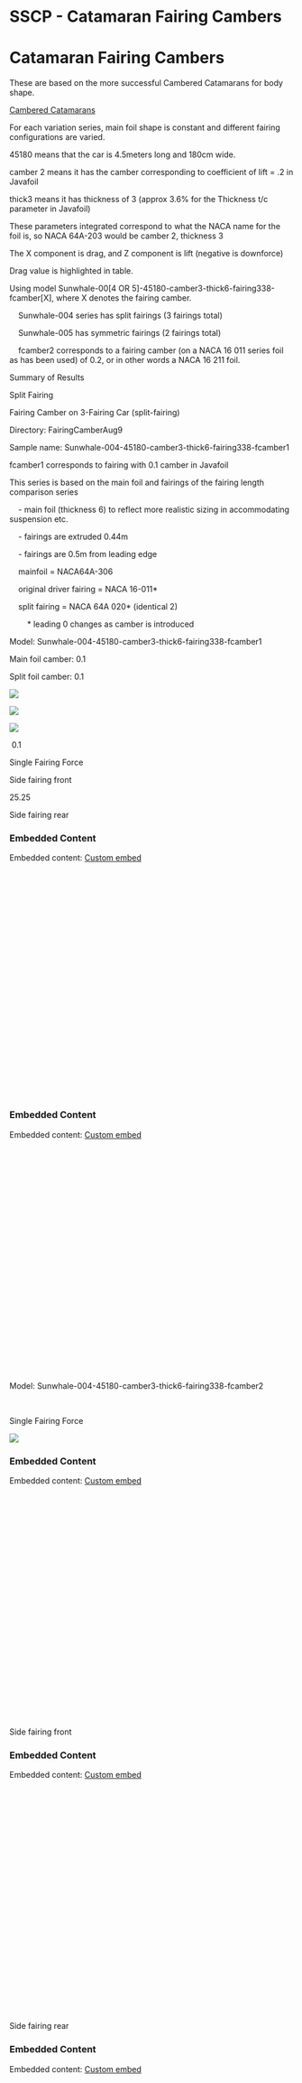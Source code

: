 # SSCP - Catamaran Fairing Cambers

# Catamaran Fairing Cambers

These are based on the more successful Cambered Catamarans for body shape.

[Cambered Catamarans](/stanford.edu/testduplicationsscp/home/sscp-2014-2015/aero-2014-2015/solidworks-flowsim-quick-simulations/cambered-catamarans)

For each variation series, main foil shape is constant and different fairing configurations are varied.

45180 means that the car is 4.5meters long and 180cm wide.

camber 2 means it has the camber corresponding to coefficient of lift = .2 in Javafoil

thick3 means it has thickness of 3 (approx 3.6% for the Thickness t/c parameter in Javafoil)

These parameters integrated correspond to what the NACA name for the foil is, so NACA 64A-203 would be camber 2, thickness 3

The X component is drag, and Z component is lift (negative is downforce)

Drag value is highlighted in table.

Using model Sunwhale-00[4 OR 5]-45180-camber3-thick6-fairing338-fcamber[X], where X denotes the fairing camber. 

    Sunwhale-004 series has split fairings (3 fairings total)

    Sunwhale-005 has symmetric fairings (2 fairings total)

    fcamber2 corresponds to a fairing camber (on a NACA 16 011 series foil as has been used) of 0.2, or in other words a NACA 16 211 foil.

Summary of Results

Split Fairing                                                                                        

Fairing Camber on 3-Fairing Car (split-fairing)

Directory: FairingCamberAug9

Sample name: Sunwhale-004-45180-camber3-thick6-fairing338-fcamber1

fcamber1 corresponds to fairing with 0.1 camber in Javafoil

This series is based on the main foil and fairings of the fairing length comparison series

    - main foil (thickness 6) to reflect more realistic sizing in accommodating suspension etc.

    - fairings are extruded 0.44m 

    - fairings are 0.5m from leading edge 

    mainfoil = NACA64A-306

    original driver fairing = NACA 16-011* 

    split fairing = NACA 64A 020* (identical 2)

        * leading 0 changes as camber is introduced

Model: Sunwhale-004-45180-camber3-thick6-fairing338-fcamber1

Main foil camber: 0.1 

Split foil camber: 0.1    

![](../../../../../assets/image_297c5ba4d7.png)

![](../../../../../assets/image_db6a9d79c6.png)

![](../../../../../assets/image_9ee5a266ec.png)

 0.1

Single Fairing Force

Side fairing front

25.25

Side fairing rear

### Embedded Content

Embedded content: [Custom embed]()

<iframe width="100%" height="400" src="" frameborder="0"></iframe>

### Embedded Content

Embedded content: [Custom embed]()

<iframe width="100%" height="400" src="" frameborder="0"></iframe>

Model: Sunwhale-004-45180-camber3-thick6-fairing338-fcamber2

 

Single Fairing Force

![](../../../../../assets/image_c546dcea27.png)

### Embedded Content

Embedded content: [Custom embed]()

<iframe width="100%" height="400" src="" frameborder="0"></iframe>

Side fairing front

### Embedded Content

Embedded content: [Custom embed]()

<iframe width="100%" height="400" src="" frameborder="0"></iframe>

Side fairing rear

### Embedded Content

Embedded content: [Custom embed]()

<iframe width="100%" height="400" src="" frameborder="0"></iframe>

Model: Sunwhale-004-45180-camber3-thick6-fairing338-fcamber3

SPLIT FAIRING <-----------> SYMMETRIC

![](../../../../../assets/image_6a7a2a22e0.png)

### Embedded Content

Embedded content: [Custom embed]()

<iframe width="100%" height="400" src="" frameborder="0"></iframe>

### Embedded Content

Embedded content: [Custom embed]()

<iframe width="100%" height="400" src="" frameborder="0"></iframe>

Single fairing

### Embedded Content

Embedded content: [Custom embed]()

<iframe width="100%" height="400" src="" frameborder="0"></iframe>

Side fairing front

### Embedded Content

Embedded content: [Custom embed]()

<iframe width="100%" height="400" src="" frameborder="0"></iframe>

Side fairing rear

### Embedded Content

Embedded content: [Custom embed]()

<iframe width="100%" height="400" src="" frameborder="0"></iframe>

Model: Sunwhale-004-45180-camber3-thick6-fairing338-fcamber4

![](../../../../../assets/image_bb223aa33a.png)

### Embedded Content

Embedded content: [Custom embed]()

<iframe width="100%" height="400" src="" frameborder="0"></iframe>

Single Fairing 

### Embedded Content

Embedded content: [Custom embed]()

<iframe width="100%" height="400" src="" frameborder="0"></iframe>

Side fairing front

### Embedded Content

Embedded content: [Custom embed]()

<iframe width="100%" height="400" src="" frameborder="0"></iframe>

Side fairing rear

### Embedded Content

Embedded content: [Custom embed]()

<iframe width="100%" height="400" src="" frameborder="0"></iframe>

Model: Sunwhale-004-45180-camber3-thick6-fairing338-fcamber5

![](../../../../../assets/image_27aa1d40b9.png)

### Embedded Content

Embedded content: [Custom embed]()

<iframe width="100%" height="400" src="" frameborder="0"></iframe>

Single fairing

### Embedded Content

Embedded content: [Custom embed]()

<iframe width="100%" height="400" src="" frameborder="0"></iframe>

Side fairing front

### Embedded Content

Embedded content: [Custom embed]()

<iframe width="100%" height="400" src="" frameborder="0"></iframe>

Side fairing rear

### Embedded Content

Embedded content: [Custom embed]()

<iframe width="100%" height="400" src="" frameborder="0"></iframe>

Model: Sunwhale-004-45180-camber3-thick6-fairing338-fcamber6

![](../../../../../assets/image_dc0d85b6cf.png)

### Embedded Content

Embedded content: [Custom embed]()

<iframe width="100%" height="400" src="" frameborder="0"></iframe>

Single fairing

### Embedded Content

Embedded content: [Custom embed]()

<iframe width="100%" height="400" src="" frameborder="0"></iframe>

Side fairing front

### Embedded Content

Embedded content: [Custom embed]()

<iframe width="100%" height="400" src="" frameborder="0"></iframe>

Side fairing rear

### Embedded Content

Embedded content: [Custom embed]()

<iframe width="100%" height="400" src="" frameborder="0"></iframe>

Fairing Camber on 2-Fairing Car (Symmetric)

Directory: FairingCamberAug9

Sample name: Sunwhale-005-45180-camber3-thick6-fairing338-fcamber1

fcamber1 corresponds to fairing with 0.1 camber in Javafoil

This series is based on the main foil and fairings of the fairing length comparison series

    - main foil (thickness 6) to reflect more realistic sizing in accommodating suspension etc.

    - fairings are extruded 0.44m 

    - fairings are 0.5m from leading edge

    mainfoil = NACA64A-306

    original fairings = NACA 16-011* 

        * leading "0" chnages as camber is introduced

Model: Sunwhale-005-45180-camber3-thick6-fairing338-fcamber1

![](../../../../../assets/image_6e5e9517ff.png)

### Embedded Content

Embedded content: [Custom embed]()

<iframe width="100%" height="400" src="" frameborder="0"></iframe>

Right fairing

### Embedded Content

Embedded content: [Custom embed]()

<iframe width="100%" height="400" src="" frameborder="0"></iframe>

Left fairing

### Embedded Content

Embedded content: [Custom embed]()

<iframe width="100%" height="400" src="" frameborder="0"></iframe>

Model: Sunwhale-005-45180-camber3-thick6-fairing338-fcamber2

![](../../../../../assets/image_ab58a28023.png)

### Embedded Content

Embedded content: [Custom embed]()

<iframe width="100%" height="400" src="" frameborder="0"></iframe>

Right fairing

### Embedded Content

Embedded content: [Custom embed]()

<iframe width="100%" height="400" src="" frameborder="0"></iframe>

Left fairing

### Embedded Content

Embedded content: [Custom embed]()

<iframe width="100%" height="400" src="" frameborder="0"></iframe>

Model: Sunwhale-005-45180-camber3-thick6-fairing338-fcamber3

![](../../../../../assets/image_5a068f713b.png)

### Embedded Content

Embedded content: [Custom embed]()

<iframe width="100%" height="400" src="" frameborder="0"></iframe>

Right fairing

### Embedded Content

Embedded content: [Custom embed]()

<iframe width="100%" height="400" src="" frameborder="0"></iframe>

Left fairing

### Embedded Content

Embedded content: [Custom embed]()

<iframe width="100%" height="400" src="" frameborder="0"></iframe>

Model: Sunwhale-005-45180-camber3-thick6-fairing338-fcamber4

![](../../../../../assets/image_90b911174f.png)

### Embedded Content

Embedded content: [Custom embed]()

<iframe width="100%" height="400" src="" frameborder="0"></iframe>

Right fairing

### Embedded Content

Embedded content: [Custom embed]()

<iframe width="100%" height="400" src="" frameborder="0"></iframe>

Left fairing

### Embedded Content

Embedded content: [Custom embed]()

<iframe width="100%" height="400" src="" frameborder="0"></iframe>

Model: Sunwhale-005-45180-camber3-thick6-fairing338-fcamber5

![](../../../../../assets/image_ed7fdb2826.png)

### Embedded Content

Embedded content: [Custom embed]()

<iframe width="100%" height="400" src="" frameborder="0"></iframe>

Right fairing

### Embedded Content

Embedded content: [Custom embed]()

<iframe width="100%" height="400" src="" frameborder="0"></iframe>

Left fairing

### Embedded Content

Embedded content: [Custom embed]()

<iframe width="100%" height="400" src="" frameborder="0"></iframe>

Model: Sunwhale-005-45180-camber3-thick6-fairing338-fcamber6

![](../../../../../assets/image_2e80674e79.png)

### Embedded Content

Embedded content: [Custom embed]()

<iframe width="100%" height="400" src="" frameborder="0"></iframe>

Right fairing

### Embedded Content

Embedded content: [Custom embed]()

<iframe width="100%" height="400" src="" frameborder="0"></iframe>

Left fairing

### Embedded Content

Embedded content: [Custom embed]()

<iframe width="100%" height="400" src="" frameborder="0"></iframe>

